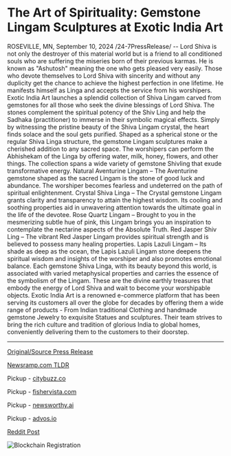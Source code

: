 # The Art of Spirituality: Gemstone Lingam Sculptures at Exotic India Art

ROSEVILLE, MN, September 10, 2024 /24-7PressRelease/ -- Lord Shiva is not only the destroyer of this material world but is a friend to all conditioned souls who are suffering the miseries born of their previous karmas. He is known as "Ashutosh" meaning the one who gets pleased very easily. Those who devote themselves to Lord Shiva with sincerity and without any duplicity get the chance to achieve the highest perfection in one lifetime. He manifests himself as Linga and accepts the service from his worshipers.  Exotic India Art launches a splendid collection of Shiva Lingam carved from gemstones for all those who seek the divine blessings of Lord Shiva. The stones complement the spiritual potency of the Shiv Ling and help the Sadhaka (practitioner) to immerse in their symbolic magical effects. Simply by witnessing the pristine beauty of the Shiva Lingam crystal, the heart finds solace and the soul gets purified. Shaped as a spherical stone or the regular Shiva Linga structure, the gemstone Lingam sculptures make a cherished addition to any sacred space. The worshipers can perform the Abhishekam of the Linga by offering water, milk, honey, flowers, and other things. The collection spans a wide variety of gemstone Shivling that exude transformative energy.  Natural Aventurine Lingam – The Aventurine gemstone shaped as the sacred Lingam is the stone of good luck and abundance. The worshiper becomes fearless and undeterred on the path of spiritual enlightenment.   Crystal Shiva Linga – The Crystal gemstone Lingam grants clarity and transparency to attain the highest wisdom. Its cooling and soothing properties aid in unwavering attention towards the ultimate goal in the life of the devotee.  Rose Quartz Lingam – Brought to you in the mesmerizing subtle hue of pink, this Lingam brings you an inspiration to contemplate the nectarine aspects of the Absolute Truth.  Red Jasper Shiv Ling – The vibrant Red Jasper Lingam provides spiritual strength and is believed to possess many healing properties.  Lapis Lazuli Lingam – Its shade as deep as the ocean, the Lapis Lazuli Lingam stone deepens the spiritual wisdom and insights of the worshiper and also promotes emotional balance.  Each gemstone Shiva Linga, with its beauty beyond this world, is associated with varied metaphysical properties and carries the essence of the symbolism of the Lingam. These are the divine earthly treasures that embody the energy of Lord Shiva and wait to become your worshipable objects.  Exotic India Art is a renowned e-commerce platform that has been serving its customers all over the globe for decades by offering them a wide range of products - From Indian traditional Clothing and handmade gemstone Jewelry to exquisite Statues and sculptures. Their team strives to bring the rich culture and tradition of glorious India to global homes, conveniently delivering them to the customers to their doorstep. 

---

[Original/Source Press Release](https://www.24-7pressrelease.com/press-release/514125/the-art-of-spirituality-gemstone-lingam-sculptures-at-exotic-india-art)
                    

[Newsramp.com TLDR](https://newsramp.com/curated-news/exotic-india-art-launches-divine-gemstone-shiva-lingam-collection/1f69c5e5ec37814f6fcc4cbcb5268919) 


Pickup - [citybuzz.co](https://citybuzz.co/2024/09/10/exotic-india-art-unveils-exquisite-gemstone-lingam-collection-for-spiritual-enthusiasts)

Pickup - [fishervista.com](https://fishervista.com/en/exotic-india-art-unveils-spiritual-gemstone-lingam-sculptures/20246652)

Pickup - [newsworthy.ai](https://newsworthy.ai/curated/exotic-india-art-unveils-gemstone-lingam-sculptures-collection/20246652)

Pickup - [advos.io](https://advos.io/en/exotic-india-art-unveils-gemstone-shiva-lingam-sculptures/20246652)
 



[Reddit Post](https://www.reddit.com/r/newsramp/comments/1fdc013/exotic_india_art_launches_divine_gemstone_shiva/) 



![Blockchain Registration](https://cdn.newsramp.app/24-7PressRelease/qrcode/249/10/rushpfo8.webp)
